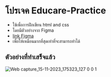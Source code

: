 # โปรเจค Educare-Practice

* ใช้เพื่อการฝึกเขียน  html and css
* โดยมีตัวอย่างจาก Figma
* [link Figma](https://www.figma.com/file/nJxOvfux7cuCY0m7XYyQ5W/Education-website-Landing-page-%7C-Full-website-design-(Community)?node-id=8%3A65&mode=dev)
* เพื่อให้เหมือนมากที่สุดเท่าที่จะสามารถทำได้

## ตัวอย่างที่ทำเสร็จแล้ว
![Web capture_15-11-2023_175323_127 0 0 1](https://github.com/NannapatVis/Educare-Practice/assets/144107017/9b63bcb0-5615-42df-862b-34aeea5c3845)
